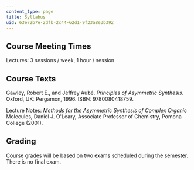 ```yaml
---
content_type: page
title: Syllabus
uid: 63e72b7e-2dfb-2c44-62d1-9f23a8e3b392
---
```


Course Meeting Times
--------------------

Lectures: 3 sessions / week, 1 hour / session

Course Texts
------------

Gawley, Robert E., and Jeffrey Aubé. _Principles of Asymmetric Synthesis._ Oxford, UK: Pergamon, 1996. ISBN: 9780080418759.

Lecture Notes: _Methods for the Asymmetric Synthesis of Complex Organic_ Molecules, Daniel J. O'Leary, Associate Professor of Chemistry, Pomona College (2001).

Grading
-------

Course grades will be based on two exams scheduled during the semester. There is no final exam.
